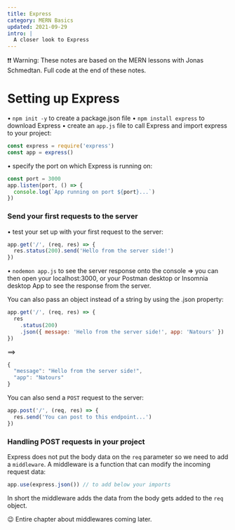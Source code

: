 ```yaml
---
title: Express
category: MERN Basics
updated: 2021-09-29
intro: |
  A closer look to Express
---
```


❗❗ Warning: These notes are based on the MERN lessons with Jonas Schmedtan. Full code at the end of these notes.

# Setting up Express

• `npm init -y` to create a package.json file
• `npm install express` to download Express
• create an `app.js` file to call Express and import express to your project:

```js
const express = require('express')
const app = express()
```

• specify the port on which Express is running on:

```js
const port = 3000
app.listen(port, () => {
  console.log(`App running on port ${port}...`)
})
```

### Send your first requests to the server

• test your set up with your first request to the server:

```js
app.get('/', (req, res) => {
  res.status(200).send('Hello from the server side!')
})
```

• `nodemon app.js` to see the server response onto the console
=> you can then open your localhost:3000, or your Postman desktop or Insomnia desktop App to see the response from the server.

You can also pass an object instead of a string by using the .json property:

```js
app.get('/', (req, res) => {
  res
    .status(200)
    .json({ message: 'Hello from the server side!', app: 'Natours' })
})
```

==>

```js
{
  "message": "Hello from the server side!",
  "app": "Natours"
}
```

You can also send a `POST` request to the server:

```js
app.post('/', (req, res) => {
  res.send('You can post to this endpoint...')
})
```

### Handling POST requests in your project

Express does not put the body data on the `req` parameter so we need to add a `middleware`. A middleware is a function that can modify the incoming request data:

```js
app.use(express.json()) // to add below your imports
```

In short the middleware adds the data from the body gets added to the `req` object.

😉 Entire chapter about middlewares coming later.
